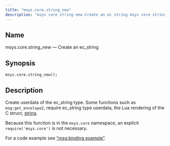 ```yaml
---
title: "msys.core.string_new"
description: "msys core string new Create an ec string msys core string new Create userdata of the ec string type Some functions such as msg get envelope 2 require ec string type userdata the Lua rendering of the C struct string Because this function is in the msys core namespace an..."
---
```


<a name="lua.ref.msys.core.string_new"></a> 
## Name

msys.core.string_new — Create an ec_string

<a name="idp24134272"></a> 
## Synopsis

`msys.core.string_new();`

<a name="idp24135872"></a> 
## Description

Create userdata of the ec_string type. Some functions such as `msg:get_envelope2`, require ec_string type userdata, the Lua rendering of the C struct, [string](/momentum/3/3-api/structs-string).

Because this function is in the `msys.core` namespace, an explicit `require('msys.core')` is not necessary.

For a code example see [“msg:binding example”](/momentum/3/3-reference/3-reference-lua-ref-msg-binding#lua.ref.msg_binding.example).